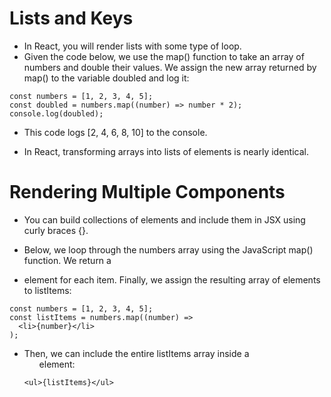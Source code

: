 # Lists and Keys

- In React, you will render lists with some type of loop.
- Given the code below, we use the map() function to take an array of numbers and double their values. We assign the new array returned by map() to the variable doubled and log it:

```
const numbers = [1, 2, 3, 4, 5];
const doubled = numbers.map((number) => number * 2);
console.log(doubled);
```

- This code logs [2, 4, 6, 8, 10] to the console.

- In React, transforming arrays into lists of elements is nearly identical.

# Rendering Multiple Components

- You can build collections of elements and include them in JSX using curly braces {}.

- Below, we loop through the numbers array using the JavaScript map() function. We return a <li> element for each item. Finally, we assign the resulting array of elements to listItems:

```
const numbers = [1, 2, 3, 4, 5];
const listItems = numbers.map((number) =>
  <li>{number}</li>
);
```

- Then, we can include the entire listItems array inside a <ul> element:

```
<ul>{listItems}</ul>
```
